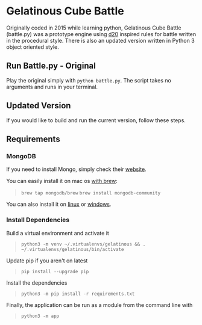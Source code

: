 # Gelatinous Cube Battle
Originally coded in 2015 while learning python, Gelatinous Cube Battle (battle.py) was a prototype engine using [d20](https://en.wikipedia.org/wiki/D20_System) inspired rules for battle written in the procedural style.
There is also an updated version written in Python 3 object oriented style.

## Run Battle.py - Original
Play the original simply with `python battle.py`. The script takes no arguments and runs in your terminal. 

## Updated Version
If you would like to build and run the current version, follow these steps. 

## Requirements
### MongoDB

If you need to install Mongo, simply check their [website](https://www.mongodb.com/try/download/community).

You can easily install it on mac os [with brew](https://docs.mongodb.com/manual/tutorial/install-mongodb-on-os-x/):
> `brew tap mongodb/brew`
> `brew install mongodb-community`

You can also install it on [linux](https://docs.mongodb.com/manual/administration/install-on-linux/) or [windows](https://docs.mongodb.com/manual/tutorial/install-mongodb-on-windows/).



### Install Dependencies
Build a virtual environment and activate it
> `python3 -m venv ~/.virtualenvs/gelatinous && . ~/.virtualenvs/gelatinous/bin/activate`

Update pip if you aren't on latest
> `pip install --upgrade pip` 

Install the dependencies
> `python3 -m pip install -r requirements.txt`

Finally, the application can be run as a module from the command line with
> `python3 -m app`